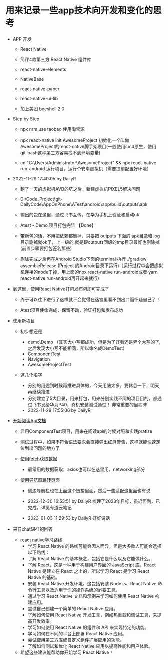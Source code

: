 # 用来记录一些app技术向开发和变化的思考

### 

- APP 开发

	- React Native

	- 简评4款第三方 React Native 组件库

	- react-native-elements
	- NativeBase
	- react-native-paper
	- react-native-ui-lib

	- 加上美团 beeshell 2.0


- Step by Step

	- npx nrm use taobao  使用淘宝源

	- npx react-native init AwesomeProject 初始化一个叫做AwesomeProject的react-native脚手架项目(一般使用cmd原生，使用git-bash这种第三方容易找不到环境变量)

	- cd "C:\Users\Administrator\AwesomeProject" && npx react-native run-android    运行项目，运行个安卓虚拟机（需要提前配置好环境）


- 2022-11-29 17:40:05 by DailyR

	- 趟了一天的虚拟机AVD的坑之后，新建虚拟机PIXEL5解决问题

	- D:\Code_Project\git-DailyCode\AppOnPhone\ATest\android\app\build\outputs\apk

	- 输出的包在这里，通过飞书互传，在华为手机上验证和启动ok

	- Atest - Demo 项目打包完毕 【Done】

	- 带新包的话，不用把依赖都删掉，只要把 outputs 下面的  apk目录和 log目录删掉就ok了，上一级的,就是跟outputs同级的tmp目录最好也删除掉(前置步骤要打包签名那些)

	- 删除完成之后再在Android Studio下面的terminal 执行 ./gradlew assembleRelease (Project 的Android目录下运行)（运行过程中会把虚拟机连接的node干掉，用上面的npx react-native run-android或者 yarn react-native run-android再开起来就行）

- 到这里，使用React Native打包发布包即可完成了

	- 终于可以往下进行了这样就不会觉得在迷宫里看不到出口而怀疑自己了！

	- Atest项目使命完成，保留不动，验证打包和发布成功

- 使用新项目

	- 初步想还是 

		- demo\Demo （其实大小写都成功，但是为了好看还是弄个大写的了,之后发现大小写不能相同，所以命名成DemoTest）
		- ComponentTest
		- Navigation
		- AwesomeProjectTest

	- 这几个名字

		- 分别的用途到时候再推进具体的，今天用脑太多，要休息一下，明天再继续推进
		- 分别建立了5大目录，用来打包，用来分别实践不同的项目目的，都通过飞书发给华为P40，真机安装测试通过！ 非常重要的里程碑
		- 2022-11-29 17:55:06 by DailyR



- [开始阅读Api文档](https://reactnative.cn/docs/components-and-apis)

	- 启用ComponentTest项目，用来在阅读api的时候对照和实践pratise

	- 测试过程中，如果不符合语法要求会直接弹出红屏警告，这样就能快速定位到出问题的地方了

	- [使用fetch获取数据](https://reactnative.cn/docs/network)

		- 最常用的数据获取，axios也可以在这里用，networking部分

	- [使用导航器跳转页面](https://reactnavigation.org/docs/navigating)

		- 侧边导航栏也在上面这个链接里面，然后一些适配这里面也有说

		- 2022-12-30 16:53:51 by DailyR 梳理了2023年目标，虽迟但到，已完成，详见有道云笔记

		- 2023-01-03 11:29:53 by DailyR 好好说话

- 来自chatGPT的回答
	- react native学习路线
		- 学习 React Native 的路线可能会因人而异，但是大多数人可能会选择以下路线：
		- 了解 React Native 的基本概念，包括它是什么以及它能做什么。
		- 了解 React，这是一种用于构建用户界面的 JavaScript 库。React Native 是建立在 React 之上的，所以学习 React 是学习 React Native 的基础。
		- 安装 React Native 开发环境。这包括安装 Node.js、React Native 命令行工具以及适用于你的操作系统的必要工具。
		- 通过学习 React Native 文档和示例来学习如何使用 React Native 构建应用。
		- 尝试自己创建一个简单的 React Native 应用。
		- 了解如何使用 React Native 开发工具，例如热重载和调试工具，来提高开发效率。
		- 学习如何使用 React Native 的组件和 API 来实现特定的功能。
		- 学习如何在不同的平台上部署 React Native 应用。
		- 尝试使用第三方库或自定义组件扩展应用的功能。
		- 了解如何测试和优化 React Native 应用以提高性能和用户体验。
	- 希望这些建议能帮助你开始学习 React Native！